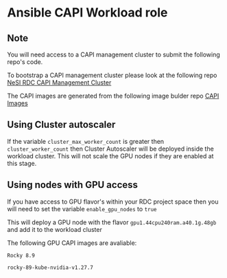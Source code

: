 # Ansible CAPI Workload role

## Note

You will need access to a CAPI management cluster to submit the following repo's code.

To bootstrap a CAPI management cluster please look at the following repo [NeSI RDC CAPI Management Cluster](https://github.com/nesi/nesi.rdc.kind-bootstrap-capi)

The CAPI images are generated from the following image bulder repo [CAPI Images](https://github.com/lbrick/image-builder/tree/2023-nesi_images)

## Using Cluster autoscaler

If the variable `cluster_max_worker_count` is greater then `cluster_worker_count` then Cluster Autoscaler will be deployed inside the workload cluster. This will not scale the GPU nodes if they are enabled at this stage.

## Using nodes with GPU access

If you have access to GPU flavor's within your RDC project space then you will need to set the variable `enable_gpu_nodes` to `true`

This will deploy a GPU node with the flavor `gpu1.44cpu240ram.a40.1g.48gb` and add it to the workload cluster

The following GPU CAPI images are avaliable:

``` { .sh }
Rocky 8.9

rocky-89-kube-nvidia-v1.27.7

```